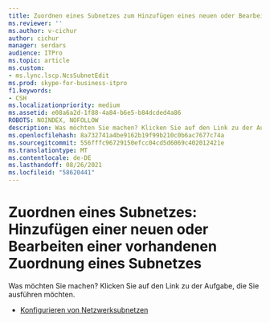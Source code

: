 ```yaml
---
title: Zuordnen eines Subnetzes zum Hinzufügen eines neuen oder Bearbeiten eines vorhandenen Subnetzes
ms.reviewer: ''
ms.author: v-cichur
author: cichur
manager: serdars
audience: ITPro
ms.topic: article
ms.custom:
- ms.lync.lscp.NcsSubnetEdit
ms.prod: skype-for-business-itpro
f1.keywords:
- CSH
ms.localizationpriority: medium
ms.assetid: e08a6a2d-1f88-4a84-b6e5-b84dcded4a86
ROBOTS: NOINDEX, NOFOLLOW
description: Was möchten Sie machen? Klicken Sie auf den Link zu der Aufgabe, die Sie ausführen möchten.
ms.openlocfilehash: 8a732741a4be9162b19f99b210c0b6ac7677c74a
ms.sourcegitcommit: 556fffc96729150efcc04cd5d6069c402012421e
ms.translationtype: MT
ms.contentlocale: de-DE
ms.lasthandoff: 08/26/2021
ms.locfileid: "58620441"
---
```

# <a name="associate-a-subnet-add-new-or-edit-existing"></a>Zuordnen eines Subnetzes: Hinzufügen einer neuen oder Bearbeiten einer vorhandenen Zuordnung eines Subnetzes

Was möchten Sie machen? Klicken Sie auf den Link zu der Aufgabe, die Sie ausführen möchten.

- [Konfigurieren von Netzwerksubnetzen](/previous-versions/office/lync-server-2013/lync-server-2013-create-or-modify-network-subnets)